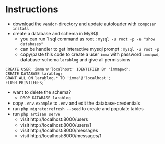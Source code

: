 # Instructions

- download the `vendor`-directory and update autoloader with `composer install`
- create a database and schema in MySQL
    - you can run 1 sql command as root : `mysql -u root -p -e "show databases"`
    - can be handier to get interactive mysql prompt : `mysql -u root -p`
    - copy/paste this code to create a user `imma` with password `immapwd`, database-schema `larablog` and give all permissions

```
CREATE USER 'imma'@'localhost' IDENTIFIED BY 'immapwd';
CREATE DATABASE larablog;
GRANT ALL ON larablog.* TO 'imma'@'localhost';
FLUSH PRIVILEGES;`
```
- want to delete the schema?
    - `DROP DATABASE larablog`
- copy `.env.example` to `.env` and edit the database-credentials
- run `php migrate:refresh --seed` to create and populate tables
- run `php artisan serve`
    - visit http://localhost:8000/users
    - visit http://localhost:8000/users/1
    - visit http://localhost:8000/messages
    - visit http://localhost:8000/messages/1
